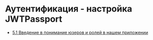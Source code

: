 # Аутентификация - настройка JWTPassport

- [5.1 Введение в понимание юзеров и ролей в нашем приложении](./5.1%20Introduction%20Users%20and%20roles%20in%20our%20application)
